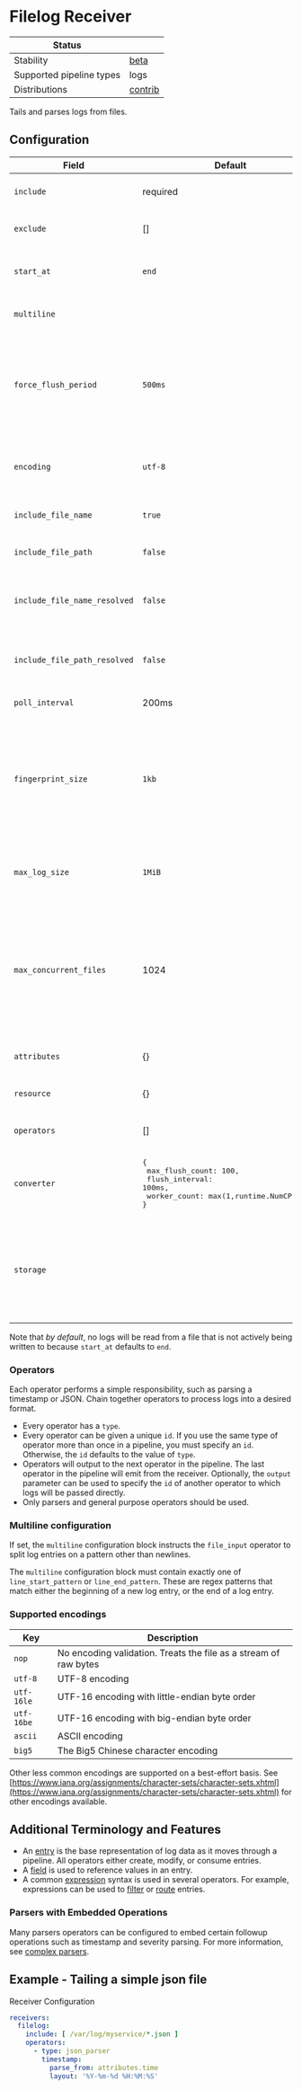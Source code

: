 # Filelog Receiver

| Status                   |           |
| ------------------------ |-----------|
| Stability                | [beta]    |
| Supported pipeline types | logs      |
| Distributions            | [contrib] |

Tails and parses logs from files.

## Configuration

| Field                        | Default          | Description                                                                                                        |
| ---                          | ---              | ---                                                                                                                |
| `include`                    | required         | A list of file glob patterns that match the file paths to be read                                                  |
| `exclude`                    | []               | A list of file glob patterns to exclude from reading                                                               |
| `start_at`                   | `end`            | At startup, where to start reading logs from the file. Options are `beginning` or `end`                            |
| `multiline`                  |                  | A `multiline` configuration block. See below for more details                                                      |
| `force_flush_period`         | `500ms`          | Time since last read of data from file, after which currently buffered log should be send to pipeline. Takes `time.Duration` (e.g. `10s`, `1m`, or `500ms`) as value. Zero means waiting for new data forever |
| `encoding`                   | `utf-8`          | The encoding of the file being read. See the list of supported encodings below for available options               |
| `include_file_name`          | `true`           | Whether to add the file name as the attribute `log.file.name`. |
| `include_file_path`          | `false`          | Whether to add the file path as the attribute `log.file.path`. |
| `include_file_name_resolved` | `false`          | Whether to add the file name after symlinks resolution as the attribute `log.file.name_resolved`. |
| `include_file_path_resolved` | `false`          | Whether to add the file path after symlinks resolution as the attribute `log.file.path_resolved`. |
| `poll_interval`              | 200ms            | The duration between filesystem polls                                                                              |
| `fingerprint_size`           | `1kb`            | The number of bytes with which to identify a file. The first bytes in the file are used as the fingerprint. Decreasing this value at any point will cause existing fingerprints to forgotten, meaning that all files will be read from the beginning (one time) |
| `max_log_size`               | `1MiB`           | The maximum size of a log entry to read before failing. Protects against reading large amounts of data into memory |
| `max_concurrent_files`       | 1024             | The maximum number of log files from which logs will be read concurrently. If the number of files matched in the `include` pattern exceeds this number, then files will be processed in batches. One batch will be processed per `poll_interval` |
| `attributes`                 | {}               | A map of `key: value` pairs to add to the entry's attributes                                                       |
| `resource`                   | {}               | A map of `key: value` pairs to add to the entry's resource                                                    |
| `operators`                  | []               | An array of [operators](../../pkg/stanza/docs/operators/README.md#what-operators-are-available). See below for more details |
| `converter`                  | <pre lang="jsonp">{<br>  max_flush_count: 100,<br>  flush_interval: 100ms,<br>  worker_count: max(1,runtime.NumCPU()/4)<br>}</pre> | A map of `key: value` pairs to configure the [`entry.Entry`][entry_link] to [`plog.LogRecord`][pdata_logrecord_link] converter, more info can be found [here][converter_link] |
| `storage`                   |                  | The ID of a storage extension. The extension will be used to store file checkpoints, which allows the receiver to pick up where it left off in the case of a collector restart. |

[entry_link]: https://github.com/open-telemetry/opentelemetry-collector-contrib/blob/main/pkg/stanza/entry/entry.go
[pdata_logrecord_link]: https://github.com/open-telemetry/opentelemetry-collector/blob/v0.40.0/model/pdata/generated_log.go#L553-L564
[converter_link]: https://github.com/open-telemetry/opentelemetry-collector-contrib/blob/v0.40.0/internal/stanza/converter.go#L41-L82

Note that _by default_, no logs will be read from a file that is not actively being written to because `start_at` defaults to `end`.

### Operators

Each operator performs a simple responsibility, such as parsing a timestamp or JSON. Chain together operators to process logs into a desired format.

- Every operator has a `type`.
- Every operator can be given a unique `id`. If you use the same type of operator more than once in a pipeline, you must specify an `id`. Otherwise, the `id` defaults to the value of `type`.
- Operators will output to the next operator in the pipeline. The last operator in the pipeline will emit from the receiver. Optionally, the `output` parameter can be used to specify the `id` of another operator to which logs will be passed directly.
- Only parsers and general purpose operators should be used.

### Multiline configuration

If set, the `multiline` configuration block instructs the `file_input` operator to split log entries on a pattern other than newlines.

The `multiline` configuration block must contain exactly one of `line_start_pattern` or `line_end_pattern`. These are regex patterns that
match either the beginning of a new log entry, or the end of a log entry.

### Supported encodings

| Key        | Description
| ---        | ---                                                              |
| `nop`      | No encoding validation. Treats the file as a stream of raw bytes |
| `utf-8`    | UTF-8 encoding                                                   |
| `utf-16le` | UTF-16 encoding with little-endian byte order                    |
| `utf-16be` | UTF-16 encoding with big-endian byte order                       |
| `ascii`    | ASCII encoding                                                   |
| `big5`     | The Big5 Chinese character encoding                              |

Other less common encodings are supported on a best-effort basis. See [https://www.iana.org/assignments/character-sets/character-sets.xhtml](https://www.iana.org/assignments/character-sets/character-sets.xhtml) for other encodings available.

## Additional Terminology and Features

- An [entry](../../pkg/stanza/docs/types/entry.md) is the base representation of log data as it moves through a pipeline. All operators either create, modify, or consume entries.
- A [field](../../pkg/stanza/docs/types/field.md) is used to reference values in an entry.
- A common [expression](../../pkg/stanza/docs/types/expression.md) syntax is used in several operators. For example, expressions can be used to [filter](../../pkg/stanza/docs/operators/filter.md) or [route](../../pkg/stanza/docs/operators/router.md) entries.

### Parsers with Embedded Operations

Many parsers operators can be configured to embed certain followup operations such as timestamp and severity parsing. For more information, see [complex parsers](../../pkg/stanza/docs/types/parsers.md#complex-parsers).

## Example - Tailing a simple json file

Receiver Configuration
```yaml
receivers:
  filelog:
    include: [ /var/log/myservice/*.json ]
    operators:
      - type: json_parser
        timestamp:
          parse_from: attributes.time
          layout: '%Y-%m-%d %H:%M:%S'
```

[beta]: https://github.com/open-telemetry/opentelemetry-collector#beta
[contrib]: https://github.com/open-telemetry/opentelemetry-collector-releases/tree/main/distributions/otelcol-contrib
